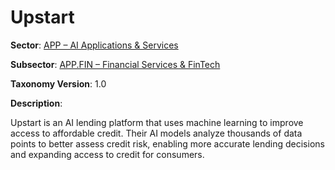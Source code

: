 # Upstart

**Sector**: [APP – AI Applications & Services](../taxonomy/app.md)

**Subsector**: [APP.FIN – Financial Services & FinTech](../taxonomy/app.fin.md)

**Taxonomy Version**: 1.0

**Description**:

Upstart is an AI lending platform that uses machine learning to improve access to affordable credit. Their AI models analyze thousands of data points to better assess credit risk, enabling more accurate lending decisions and expanding access to credit for consumers. 
